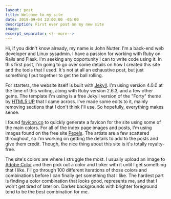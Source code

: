 ```yaml
---
layout: post
title: Welcome to my site
date: 2019-09-04 22:00:00 -05:00
description: First ever post on my new site
image: 
excerpt_separator: <!--more-->
---
```


Hi, if you didn't know already, my name is John Nutter. I'm a back-end web developer and Linux sysadmin. I have a passion for working with Ruby on Rails and Flask.<!--more--> I'm seeking any opportunity I can to write code using it. In this first post, I'm going to go over some details on how I created this site and the tools that I used. It's not at all an exhaustive post, but just something I put together to get the ball rolling. 


For starters, the website itself is built with [Jekyll](https://jekyllrb.com/). I'm using version 4.0.0 at the time of this writing, along with Ruby version 2.6.3, and a few other gems. The template I'm using is a free Jekyll version of the "Forty" theme by [HTML5 UP](https://html5up.net/) that I came across. I've made some edits to it, mainly removing sections that I don't think I'll use. So hopefully, everything makes sense.   

I found [favicon.co](https://favicon.io/favicon-generator/) to quickly generate a favicon for the site using some of the main colors. For all of the index page images and posts, I'm using images found on the free site [Pexels](https://www.pexels.com/). The artists are a few scattered throughout, so I'm working on getting the details to add to the posts and give them credit. Though, the nice thing about this site is it's totally royalty-free. 

The site's colors are where I struggle the most. I usually upload an image to [Adobe Color](https://color.adobe.com/) and then pick out a color and tinker with it until I get something that I like. I'll go through 100 different iterations of those colors and combinations before I can finally get something that I like. The hardest part is finding a color combination that looks good, represents me, and that I won't get tired of later on. Darker backgrounds with brighter foreground tend to be the best combination for me. 